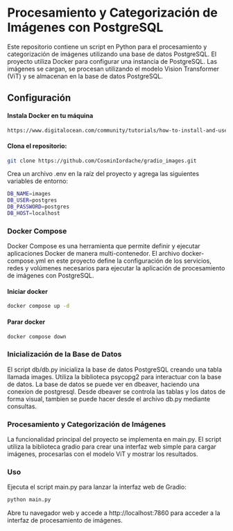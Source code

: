 # Procesamiento y Categorización de Imágenes con PostgreSQL

Este repositorio contiene un script en Python para el procesamiento y categorización de imágenes utilizando una base de datos PostgreSQL. El proyecto utiliza Docker para configurar una instancia de PostgreSQL. Las imágenes se cargan, se procesan utilizando el modelo Vision Transformer (ViT) y se almacenan en la base de datos PostgreSQL.

## Configuración
#### Instala Docker en tu máquina
```bash
https://www.digitalocean.com/community/tutorials/how-to-install-and-use-docker-on-ubuntu-22-04
```
#### Clona el repositorio:
```bash
git clone https://github.com/CosminIordache/gradio_images.git
```

Crea un archivo .env en la raíz del proyecto y agrega las siguientes variables de entorno:
```bash
DB_NAME=images
DB_USER=postgres
DB_PASSWORD=postgres
DB_HOST=localhost
```

### Docker Compose

Docker Compose es una herramienta que permite definir y ejecutar aplicaciones Docker de manera multi-contenedor. El archivo docker-compose.yml en este proyecto define la configuración de los servicios, redes y volúmenes necesarios para ejecutar la aplicación de procesamiento de imágenes con PostgreSQL.

#### Iniciar docker
```bash
docker compose up -d
```

#### Parar docker
```bash
docker compose down
```

### Inicialización de la Base de Datos

El script db/db.py inicializa la base de datos PostgreSQL creando una tabla llamada images. Utiliza la biblioteca psycopg2 para interactuar con la base de datos.
La base de datos se puede ver en dbeaver, haciendo una conexion de postgresql. Desde dbeaver se controla las tablas y los datos de forma visual, tambien se puede hacer desde el archivo db.py mediante consultas.

### Procesamiento y Categorización de Imágenes

La funcionalidad principal del proyecto se implementa en main.py. El script utiliza la biblioteca gradio para crear una interfaz web simple para cargar imágenes, procesarlas con el modelo ViT y mostrar los resultados.

### Uso

Ejecuta el script main.py para lanzar la interfaz web de Gradio:
```bash
python main.py
```

Abre tu navegador web y accede a http://localhost:7860 para acceder a la interfaz de procesamiento de imágenes.
